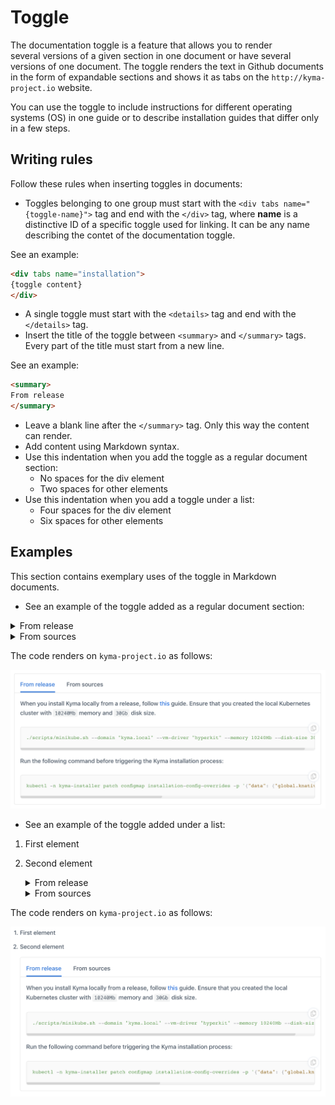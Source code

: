 # Toggle

The documentation toggle is a feature that allows you to render several versions of a given section in one document or have several versions of one document.
The toggle renders the text in Github documents in the form of expandable sections and shows it as tabs on the `http://kyma-project.io` website.

You can use the toggle to include instructions for different operating systems (OS) in one guide or to describe installation guides that differ only in a few steps.  

## Writing rules

Follow these rules when inserting toggles in documents:

* Toggles belonging to one group must start with the `<div tabs name="{toggle-name}">` tag and end with the `</div>` tag, where **name** is a distinctive ID of a specific toggle used for linking. It can be any name describing the contet of the documentation toggle.

See an example:
```markdown
<div tabs name="installation">
{toggle content}
</div>
```

* A single toggle must start with the `<details>` tag and end with the `</details>` tag.
* Insert the title of the toggle between `<summary>` and `</summary>` tags. Every part of the title must start from a new line.

See an example:

  ``` markdown
  <summary>
  From release
  </summary>
  ```

* Leave a blank line after the `</summary>` tag. Only this way the content can render.
* Add content using Markdown syntax.
* Use this indentation when you add the toggle as a regular document section:
  - No spaces for the div element
  - Two spaces for other elements
* Use this indentation when you add a toggle under a list:
  - Four spaces for the div element
  - Six spaces for other elements

## Examples

This section contains exemplary uses of the toggle in Markdown documents.

* See an example of the toggle added as a regular document section:  

<div tabs name="installation">
  <details>
  <summary>
  From release
  </summary>

  When you install Kyma locally from a release, follow [this](https://kyma-project.io/docs/master/root/kyma/#installation-install-kyma-locally) guide.
  Ensure that you created the local Kubernetes cluster with `10240Mb` memory and `30Gb` disk size.
  ```
  ./scripts/minikube.sh --domain "kyma.local" --vm-driver "hyperkit" --memory 10240Mb --disk-size 30g
  ```

  Run the following command before triggering the Kyma installation process:
  ```
  kubectl -n kyma-installer patch configmap installation-config-overrides -p '{"data": {"global.knative": "true", "global.kymaEventBus": "false", "global.natsStreaming.clusterID": "knative-nats-streaming"}}'
  ```
  </details>
  <details>
  <summary>
  From sources
  </summary>

  When you install Kyma locally from sources, add the `--knative` argument to the `run.sh` script. Run this command:

  ```
  ./run.sh --knative
  ```
  </details>
</div>


The code renders on `kyma-project.io` as follows:

![](./assets/toggle_flat_structure.png)

* See an example of the toggle added under a list:  

1. First element
2. Second element
    <div tabs name="installation">
      <details>
      <summary>
      From release
      </summary>

      When you install Kyma locally from a release, follow [this](https://kyma-project.io/docs/master/root/kyma/#installation-install-kyma-locally) guide.
      Ensure that you created the local Kubernetes cluster with `10240Mb` memory and `30Gb` disk size.
      ```
      ./scripts/minikube.sh --domain "kyma.local" --vm-driver "hyperkit" --memory 10240Mb --disk-size 30g
      ```

      Run the following command before triggering the Kyma installation process:
      ```
      kubectl -n kyma-installer patch configmap installation-config-overrides -p '{"data": {"global.knative": "true", "global.kymaEventBus": "false", "global.natsStreaming.clusterID": "knative-nats-streaming"}}'
      ```
      </details>
      <details>
      <summary>
      From sources
      </summary>

      When you install Kyma locally from sources, add the `--knative` argument to the `run.sh` script. Run this command:

      ```
      ./run.sh --knative
      ```
      </details>
    </div>


The code renders on `kyma-project.io` as follows:

![](./assets/toggle_in_list.png)

